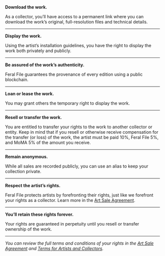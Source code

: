 **Download the work.**

As a collector, you’ll have access to a permanent link where you can download the work’s original, full-resolution files and technical details.

---
**Display the work.**

Using the artist’s installation guidelines, you have the right to display the work both privately and publicly.

---
**Be assured of the work’s authenticity.**

Feral File guarantees the provenance of every edition using a public blockchain.

---
**Loan or lease the work.**

You may grant others the temporary right to display the work.

---
**Resell or transfer the work.**

You are entitled to transfer your rights to the work to another collector or entity. Keep in mind that if you resell or otherwise receive compensation for the transfer (or loss) of the work, the artist must be paid 10%, Feral File 5%, and MoMA 5% of the amount you receive.

---
**Remain anonymous.**

While all sales are recorded publicly, you can use an alias to keep your collection private.

---
**Respect the artist’s rights.**

Feral File protects artists by forefronting their rights, just like we forefront your rights as a collector. Learn more in the [Art Sale Agreement](https://feralfile.com/docs/art-sale-agreement).

---
**You’ll retain these rights forever.**

Your rights are guaranteed in perpetuity until you resell or transfer ownership of the work.

---
*You can review the full terms and conditions of your rights in the [Art Sale Agreement](https://feralfile.com/docs/art-sale-agreement) and [Terms for Artists and Collectors](https://feralfile.com/docs/terms-of-artist-collector).*
